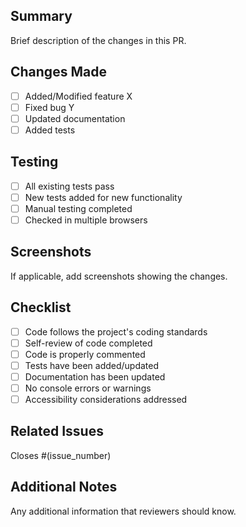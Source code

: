 ## Summary

Brief description of the changes in this PR.

## Changes Made

- [ ] Added/Modified feature X
- [ ] Fixed bug Y
- [ ] Updated documentation
- [ ] Added tests

## Testing

- [ ] All existing tests pass
- [ ] New tests added for new functionality
- [ ] Manual testing completed
- [ ] Checked in multiple browsers

## Screenshots

If applicable, add screenshots showing the changes.

## Checklist

- [ ] Code follows the project's coding standards
- [ ] Self-review of code completed
- [ ] Code is properly commented
- [ ] Tests have been added/updated
- [ ] Documentation has been updated
- [ ] No console errors or warnings
- [ ] Accessibility considerations addressed

## Related Issues

Closes #(issue_number)

## Additional Notes

Any additional information that reviewers should know.